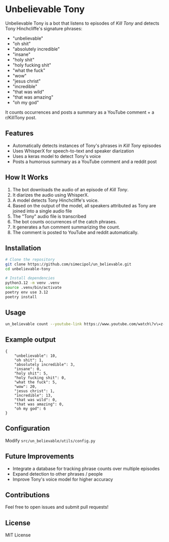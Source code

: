 # Unbelievable Tony

Unbelievable Tony is a bot that listens to episodes of *Kill Tony* and detects Tony Hinchcliffe's signature phrases: 
- "unbelievable" 
- "oh shit"
- "absolutely incredible"
- "insane"
- "holy shit"
- "holy fucking shit"
- "what the fuck"
- "wow"
- "jesus christ"
- "incredible"
- "that was wild"
- "that was amazing"
- "oh my god"

It counts occurrences and posts a summary as a YouTube comment + a r/KillTony post.

## Features
- Automatically detects instances of Tony's phrases in *Kill Tony* episodes
- Uses WhisperX for speech-to-text and speaker diarization
- Uses a keras model to detect Tony's voice
- Posts a humorous summary as a YouTube comment and a reddit post

## How It Works
1. The bot downloads the audio of an episode of *Kill Tony*.
2. It diarizes the audio using WhisperX.
3. A model detects Tony Hinchcliffe's voice.
4. Based on the output of the model, all speakers attributed as Tony are joined into a single audio file
5. The "Tony" audio file is transcribed
4. The bot counts occurrences of the catch phrases.
5. It generates a fun comment summarizing the count.
6. The comment is posted to YouTube and reddit automatically.

## Installation
```bash
# Clone the repository
git clone https://github.com/simecipol/un_believable.git
cd unbelievable-tony

# Install dependencies
python3.12 -m venv .venv
source .venv/bin/activate
poetry env use 3.12
poetry install
```

## Usage
```bash
un_believable count --youtube-link https://www.youtube.com/watch\?v\=z-21SI0mtv4 --hf-token hf_token
```
## Example output
```
{
    "unbelievable": 10,
    "oh shit": 1,
    "absolutely incredible": 3,
    "insane": 0,
    "holy shit": 5,
    "holy fucking shit": 0,
    "what the fuck": 5,
    "wow": 20,
    "jesus christ": 1,
    "incredible": 13,
    "that was wild": 0,
    "that was amazing": 0,
    "oh my god": 6
}
```
## Configuration
Modify `src/un_believable/utils/config.py`

## Future Improvements
- Integrate a database for tracking phrase counts over multiple episodes
- Expand detection to other phrases / people
- Improve Tony's voice model for higher accuracy

## Contributions
Feel free to open issues and submit pull requests!

## License
MIT License

